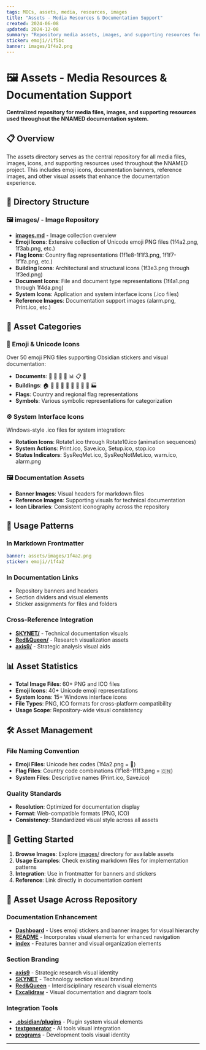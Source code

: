 ```yaml
---
tags: MOCs, assets, media, resources, images
title: "Assets - Media Resources & Documentation Support"
created: 2024-06-08
updated: 2024-12-08
summary: "Repository media assets, images, and supporting resources for documentation"
sticker: emoji//1f5bc
banner: images/1f4a2.png
---
```


# 🖼️ Assets - Media Resources & Documentation Support

**Centralized repository for media files, images, and supporting resources used throughout the NNAMED documentation system.**

## 📋 Overview

The assets directory serves as the central repository for all media files, images, icons, and supporting resources used throughout the NNAMED project. This includes emoji icons, documentation banners, reference images, and other visual assets that enhance the documentation experience.

## 📂 Directory Structure

### 🖼️ **images/** - Image Repository
- **[images.md](images/images.md)** - Image collection overview
- **Emoji Icons**: Extensive collection of Unicode emoji PNG files (1f4a2.png, 1f3ab.png, etc.)
- **Flag Icons**: Country flag representations (1f1e8-1f1f3.png, 1f1f7-1f1fa.png, etc.)
- **Building Icons**: Architectural and structural icons (1f3e3.png through 1f3ed.png)
- **Document Icons**: File and document type representations (1f4a1.png through 1f4da.png)
- **System Icons**: Application and system interface icons (.ico files)
- **Reference Images**: Documentation support images (alarm.png, Print.ico, etc.)

## 🎨 Asset Categories

### 📱 Emoji & Unicode Icons
Over 50 emoji PNG files supporting Obsidian stickers and visual documentation:
- **Documents**: 📁 📂 📃 📄 📊 📋 📌
- **Buildings**: 🏠 🏢 🏥 🏦 🏨 🏩 🏪 🏫 🏬 🏭
- **Flags**: Country and regional flag representations
- **Symbols**: Various symbolic representations for categorization

### ⚙️ System Interface Icons
Windows-style .ico files for system integration:
- **Rotation Icons**: Rotate1.ico through Rotate10.ico (animation sequences)
- **System Actions**: Print.ico, Save.ico, Setup.ico, stop.ico
- **Status Indicators**: SysReqMet.ico, SysReqNotMet.ico, warn.ico, alarm.png

### 🖼️ Documentation Assets
- **Banner Images**: Visual headers for markdown files
- **Reference Images**: Supporting visuals for technical documentation
- **Icon Libraries**: Consistent iconography across the repository

## 🔗 Usage Patterns

### In Markdown Frontmatter
```yaml
banner: assets/images/1f4a2.png
sticker: emoji//1f4a2
```

### In Documentation Links
- Repository banners and headers
- Section dividers and visual elements
- Sticker assignments for files and folders

### Cross-Reference Integration
- **[SKYNET/](../SKYNET/SKYNET.md)** - Technical documentation visuals
- **[Red&Queen/](../Red&Queen/Red&Queen.md)** - Research visualization assets
- **[axis9/](../axis9/axis9.md)** - Strategic analysis visual aids

## 📊 Asset Statistics

- **Total Image Files**: 60+ PNG and ICO files
- **Emoji Icons**: 40+ Unicode emoji representations
- **System Icons**: 15+ Windows interface icons
- **File Types**: PNG, ICO formats for cross-platform compatibility
- **Usage Scope**: Repository-wide visual consistency

## 🛠️ Asset Management

### File Naming Convention
- **Emoji Files**: Unicode hex codes (1f4a2.png = 📂)
- **Flag Files**: Country code combinations (1f1e8-1f1f3.png = 🇨🇳)
- **System Files**: Descriptive names (Print.ico, Save.ico)

### Quality Standards
- **Resolution**: Optimized for documentation display
- **Format**: Web-compatible formats (PNG, ICO)
- **Consistency**: Standardized visual style across all assets

## 🚀 Getting Started

1. **Browse Images**: Explore [images/](images/) directory for available assets
2. **Usage Examples**: Check existing markdown files for implementation patterns
3. **Integration**: Use in frontmatter for banners and stickers
4. **Reference**: Link directly in documentation content

## 🔗 Asset Usage Across Repository

### Documentation Enhancement
- **[Dashboard](../Dashboard.md)** - Uses emoji stickers and banner images for visual hierarchy
- **[README](../README.md)** - Incorporates visual elements for enhanced navigation
- **[index](../index.md)** - Features banner and visual organization elements

### Section Branding  
- **[axis9](../axis9/axis9.md)** - Strategic research visual identity
- **[SKYNET](../SKYNET/SKYNET.md)** - Technology section visual branding
- **[Red&Queen](../Red&Queen/Red&Queen.md)** - Interdisciplinary research visual elements
- **[Excalidraw](../Excalidraw/Excalidraw.md)** - Visual documentation and diagram tools

### Integration Tools
- **[.obsidian/plugins](../.obsidian/plugins/)** - Plugin system visual elements
- **[textgenerator](../textgenerator/textgenerator.md)** - AI tools visual integration
- **[programs](../programs/programs.md)** - Development tools visual identity

---

```folder-index-content
```
<!-- 29053DCB -->